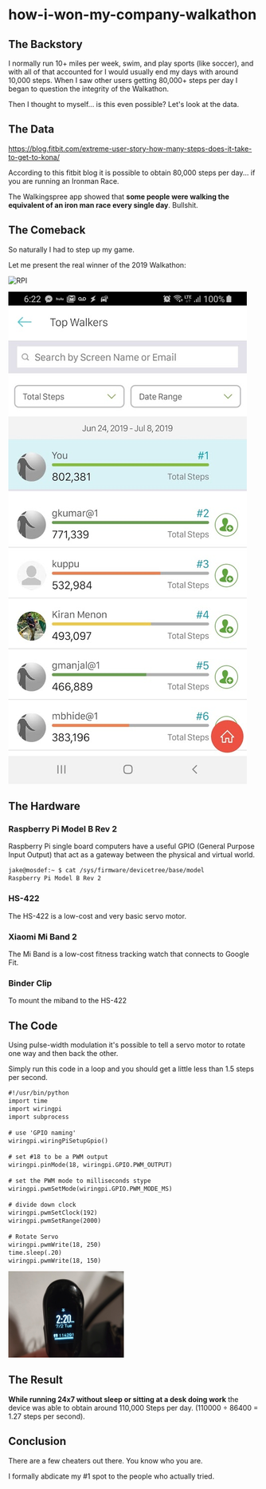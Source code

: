 # how-i-won-my-company-walkathon

## The Backstory
I normally run 10+ miles per week, swim, and play sports (like soccer), and with all of that accounted for I would usually end my days with around 10,000 steps.  When I saw other users getting 80,000+ steps per day I began to question the integrity of the Walkathon.

Then I thought to myself... is this even possible?  Let's look at the data.

## The Data
https://blog.fitbit.com/extreme-user-story-how-many-steps-does-it-take-to-get-to-kona/

According to this fitbit blog it is possible to obtain 80,000 steps per day... if you are running an Ironman Race.

The Walkingspree app showed that **some people were walking the equivalent of an iron man race every single day**.  Bullshit.

## The Comeback
So naturally I had to step up my game.

Let me present the real winner of the 2019 Walkathon:

![RPI](rpi.gif "RPI")

![Top Walkers](tw.jpg "Top Walkers")

## The Hardware
### Raspberry Pi Model B Rev 2
Raspberry Pi single board computers have a useful GPIO (General Purpose Input Output) that act as a gateway between the physical and virtual world.
```
jake@mosdef:~ $ cat /sys/firmware/devicetree/base/model
Raspberry Pi Model B Rev 2
```

### HS-422
The HS-422 is a low-cost and very basic servo motor.

### Xiaomi Mi Band 2
The Mi Band is a low-cost fitness tracking watch that connects to Google Fit.

### Binder Clip
To mount the miband to the HS-422

## The Code
Using pulse-width modulation it's possible to tell a servo motor to rotate one way and then back the other.

Simply run this code in a loop and you should get a little less than 1.5 steps per second.
```
#!/usr/bin/python
import time
import wiringpi
import subprocess
 
# use 'GPIO naming'
wiringpi.wiringPiSetupGpio()
 
# set #18 to be a PWM output
wiringpi.pinMode(18, wiringpi.GPIO.PWM_OUTPUT)

# set the PWM mode to milliseconds stype
wiringpi.pwmSetMode(wiringpi.GPIO.PWM_MODE_MS)
 
# divide down clock
wiringpi.pwmSetClock(192)
wiringpi.pwmSetRange(2000)

# Rotate Servo
wiringpi.pwmWrite(18, 250)
time.sleep(.20)
wiringpi.pwmWrite(18, 150)
```

![RPI](miband.png "RPI")

## The Result
**While running 24x7 without sleep or sitting at a desk doing work** the device was able to obtain around 110,000 Steps per day. (110000 ÷ 86400 = 1.27 steps per second).  

## Conclusion
There are a few cheaters out there.  You know who you are.

I formally abdicate my #1 spot to the people who actually tried.
